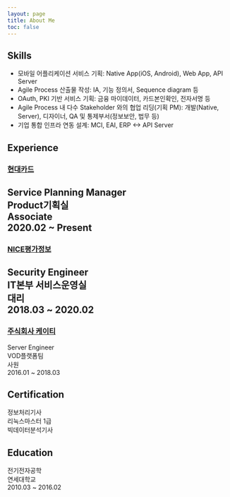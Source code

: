 ```yaml
---
layout: page
title: About Me
toc: false
---
```



## Skills

+ 모바일 어플리케이션 서비스 기획: Native App(iOS, Android), Web App, API Server
+ Agile Process 산출물 작성: IA, 기능 정의서, Sequence diagram 등
+ OAuth, PKI 기반 서비스 기획: 금융 마이데이터, 카드본인확인, 전자서명 등
+ Agile Process 내 다수 Stakeholder 와의 협업 리딩(기획 PM): 개발(Native, Server), 디자이너, QA 및 통제부서(정보보안, 법무 등) 
+ 기업 통합 인프라 연동 설계: MCI, EAI, ERP <-> API Server


## Experience
### [현대카드](/careers/2020/02/24/hyundai-card/)
Service Planning Manager<br>
Product기획실<br>
Associate<br>
2020.02 ~ Present<br>
---

### [NICE평가정보](/careers/2018/03/10/NICE-information/)
Security Engineer<br>
IT본부 서비스운영실<br>
대리<br>
2018.03 ~ 2020.02<br>
---
### [주식회사 케이티](/careers/2016/01/04/kt/)
Server Engineer<br>
VOD플랫폼팀<br>
사원<br>
2016.01 ~ 2018.03<br>

## Certification
 
정보처리기사<br>
리눅스마스터 1급<br>
빅데이터분석기사<br>

## Education

전기전자공학<br>
연세대학교<br>
2010.03 ~ 2016.02